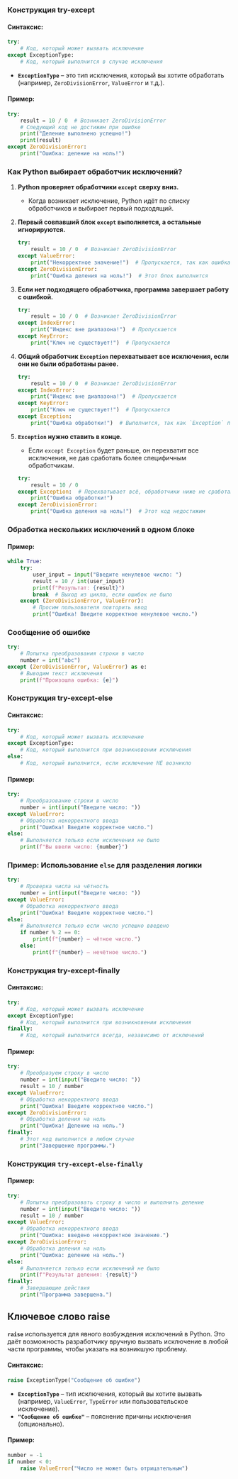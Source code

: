 ### Конструкция try-except

#### Синтаксис:
```python
try:
    # Код, который может вызвать исключение
except ExceptionType:
    # Код, который выполнится в случае исключения
```

- **`ExceptionType`** – это тип исключения, который вы хотите обработать (например, `ZeroDivisionError`, `ValueError` и т.д.). 


#### Пример:
```python
try:
    result = 10 / 0  # Возникает ZeroDivisionError
    # Следующий код не достижим при ошибке
    print("Деление выполнено успешно!")  
    print(result)
except ZeroDivisionError:
    print("Ошибка: деление на ноль!")
```


### Как Python выбирает обработчик исключений?  
1. **Python проверяет обработчики `except` сверху вниз.**  
   - Когда возникает исключение, Python идёт по списку обработчиков и выбирает первый подходящий.  

2. **Первый совпавший блок `except` выполняется, а остальные игнорируются.**  
   ```python
   try:
       result = 10 / 0  # Возникает ZeroDivisionError
   except ValueError:
       print("Некорректное значение!")  # Пропускается, так как ошибка не ValueError
   except ZeroDivisionError:
       print("Ошибка деления на ноль!")  # Этот блок выполнится
   ```

3. **Если нет подходящего обработчика, программа завершает работу с ошибкой.**  
   ```python
   try:
       result = 10 / 0  # Возникает ZeroDivisionError
   except IndexError:
       print("Индекс вне диапазона!")  # Пропускается
   except KeyError:
       print("Ключ не существует!")  # Пропускается
   ```

4. **Общий обработчик `Exception` перехватывает все исключения, если они не были обработаны ранее.**  
   ```python
   try:
       result = 10 / 0  # Возникает ZeroDivisionError
   except IndexError:
       print("Индекс вне диапазона!")  # Пропускается
   except KeyError:
       print("Ключ не существует!")  # Пропускается
   except Exception:
       print("Ошибка обработки!")  # Выполнится, так как `Exception` перехватывает `ZeroDivisionError`
   ```

5. **`Exception` нужно ставить в конце.**  
   - Если `except Exception` будет раньше, он перехватит все исключения, не дав сработать более специфичным обработчикам.  

   ```python
   try:
       result = 10 / 0
   except Exception:  # Перехватывает всё, обработчики ниже не сработают
       print("Ошибка обработки!")  
   except ZeroDivisionError:
       print("Ошибка деления на ноль!")  # Этот код недостижим
   ```


### Обработка нескольких исключений в одном блоке

#### Пример:
```python
while True:
    try:
        user_input = input("Введите ненулевое число: ")
        result = 10 / int(user_input)
        print(f"Результат: {result}")
        break  # Выход из цикла, если ошибок не было
    except (ZeroDivisionError, ValueError):
        # Просим пользователя повторить ввод
        print("Ошибка! Введите корректное ненулевое число.")
```


### Сообщение об ошибке

```python
try:
    # Попытка преобразования строки в число
    number = int("abc")
except (ZeroDivisionError, ValueError) as e:
    # Выводим текст исключения
    print(f"Произошла ошибка: {e}")
```


### Конструкция try-except-else

#### Синтаксис:

```python
try:
    # Код, который может вызвать исключение
except ExceptionType:
    # Код, который выполнится при возникновении исключения
else:
    # Код, который выполнится, если исключение НЕ возникло
```

#### Пример:
```python
try:
    # Преобразование строки в число
    number = int(input("Введите число: "))
except ValueError:
    # Обработка некорректного ввода
    print("Ошибка! Введите корректное число.")
else:
    # Выполняется только если исключения не было
    print(f"Вы ввели число: {number}")
```


### Пример: Использование `else` для разделения логики
```python
try:
    # Проверка числа на чётность
    number = int(input("Введите число: "))
except ValueError:
    # Обработка некорректного ввода
    print("Ошибка! Введите корректное число.")
else:
    # Выполняется только если число успешно введено
    if number % 2 == 0:
        print(f"{number} – чётное число.")
    else:
        print(f"{number} – нечётное число.")
```


### Конструкция try-except-finally

#### Синтаксис:
```python
try:
    # Код, который может вызвать исключение
except ExceptionType:
    # Код, который выполнится при возникновении исключения
finally:
    # Код, который выполнится всегда, независимо от исключений
```

#### Пример:
```python
try:
    # Преобразуем строку в число
    number = int(input("Введите число: "))
    result = 10 / number
except ValueError:
    # Обработка некорректного ввода
    print("Ошибка! Введите корректное число.")
except ZeroDivisionError:
    # Обработка деления на ноль
    print("Ошибка! Деление на ноль.")
finally:
    # Этот код выполнится в любом случае
    print("Завершение программы.")
```


### Конструкция `try-except-else-finally`

#### Пример:
```python
try:
    # Попытка преобразовать строку в число и выполнить деление
    number = int(input("Введите число: "))
    result = 10 / number
except ValueError:
    # Обработка некорректного ввода
    print("Ошибка: введено некорректное значение.")
except ZeroDivisionError:
    # Обработка деления на ноль
    print("Ошибка: деление на ноль.")
else:
    # Выполняется только если исключений не было
    print(f"Результат деления: {result}")
finally:
    # Завершающие действия
    print("Программа завершена.")
```


## Ключевое слово raise

**`raise`** используется для явного возбуждения исключений в Python. 
Это даёт возможность разработчику вручную вызвать исключение в любой части программы, чтобы указать на возникшую проблему.

#### Синтаксис:
```python
raise ExceptionType("Сообщение об ошибке")
```

- **`ExceptionType`** – тип исключения, который вы хотите вызвать (например, `ValueError`, `TypeError` или пользовательское исключение).
- **`"Сообщение об ошибке"`** – пояснение причины исключения (опционально).


#### Пример:
```python
number = -1
if number < 0:
    raise ValueError("Число не может быть отрицательным")
```


